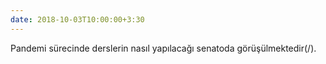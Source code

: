 ```yaml
---
date: 2018-10-03T10:00:00+3:30
---
```

Pandemi sürecinde derslerin nasıl yapılacağı senatoda görüşülmektedir(/).
